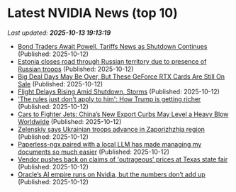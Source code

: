 # Latest NVIDIA News (top 10)
_Last updated: **2025-10-13 19:13:19**_

- [Bond Traders Await Powell, Tariffs News as Shutdown Continues](https://biztoc.com/x/b3eefa1a7851d523) (Published: 2025-10-12)
- [Estonia closes road through Russian territory due to presence of Russian troops](https://biztoc.com/x/c5d43d7f4603f98e) (Published: 2025-10-12)
- [Big Deal Days May Be Over, But These GeForce RTX Cards Are Still On Sale](https://hothardware.com/news/big-deal-days-may-be-over-but-these-geforce-rtx-cards-are-still-on-sale) (Published: 2025-10-12)
- [Flight Delays Rising Amid Shutdown, Storms](https://biztoc.com/x/985e73bfe2acf5e2) (Published: 2025-10-12)
- ['The rules just don't apply to him': How Trump is getting richer](https://www.abc.net.au/news/2025-10-13/trump-president-wealth-family-business-crypto-four-corners/105876782) (Published: 2025-10-12)
- [Cars to Fighter Jets: China’s New Export Curbs May Level a Heavy Blow Worldwide](https://biztoc.com/x/2b4ebdcd4e2201a5) (Published: 2025-10-12)
- [Zelenskiy says Ukrainian troops advance in Zaporizhzhia region](https://biztoc.com/x/2fb72d02250e39c0) (Published: 2025-10-12)
- [Paperless-ngx paired with a local LLM has made managing my documents so much easier](https://www.xda-developers.com/paperless-ngx-with-a-local-llm-makes-managing-documents-easy/) (Published: 2025-10-12)
- [Vendor pushes back on claims of 'outrageous' prices at Texas state fair](https://biztoc.com/x/9befde9b809b0bf3) (Published: 2025-10-12)
- [Oracle’s AI empire runs on Nvidia, but the numbers don’t add up](https://biztoc.com/x/91a2f3a8f0466938) (Published: 2025-10-12)
